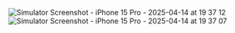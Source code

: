 ![Simulator Screenshot - iPhone 15 Pro - 2025-04-14 at 19 37 12](https://github.com/user-attachments/assets/b5264905-054e-4768-8eb9-8edb5783240f)
![Simulator Screenshot - iPhone 15 Pro - 2025-04-14 at 19 37 07](https://github.com/user-attachments/assets/59b1038c-2225-416e-91e0-f7dd353dcb23)
